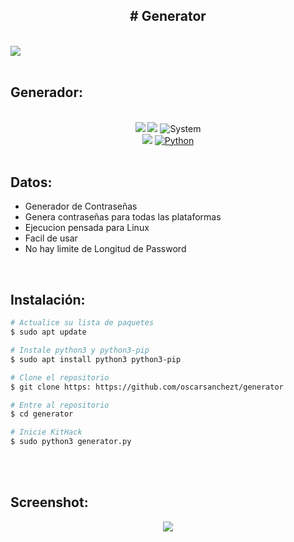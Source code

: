 <div align='center'><h2># Generator</h2></div>
<br>

<img src="https://i.imgur.com/foW0zFk.png">

<br>
<br>

## Generador:

<div align='center'>
  <br>
  <img src="https://i.imgur.com/oS4P9zJ.png">
  <img src="https://i.imgur.com/hIFyaeC.png">
  <img title="System" src="https://img.shields.io/badge/Supported%20OS-Linux-orange?style=for-the-badge&logo=linux"></a>
  <br>
  <img src="https://i.imgur.com/ghQqxr4.png">
  <a href=""><img title="Python" src="https://img.shields.io/badge/Python-3.7-yellow?style=for-the-badge&logo=python"></a>
  </div>
<br>

## Datos:

* Generador de Contraseñas
* Genera contraseñas para todas las plataformas
* Ejecucion pensada para Linux
* Facil de usar
* No hay limite de Longitud de Password

<br>

## Instalación: 

```bash
# Actualice su lista de paquetes
$ sudo apt update

# Instale python3 y python3-pip
$ sudo apt install python3 python3-pip

# Clone el repositorio 
$ git clone https: https://github.com/oscarsanchezt/generator

# Entre al repositorio
$ cd generator

# Inicie KitHack
$ sudo python3 generator.py
```
<br>
<br>

## Screenshot:
<div align='center'>
<img src="https://i.imgur.com/129eh0y.png">
</div>
